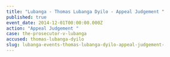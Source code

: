 ```yaml
---
title: "Lubanga - Thomas Lubanga Dyilo - Appeal Judgement "
published: true
event_date: 2014-12-01T00:00:00.000Z
action: "Appeal Judgement "
case: the-prosecutor-v-lubanga
accused: thomas-lubanga-dyilo
slug: lubanga-events-thomas-lubanga-dyilo-appeal-judgement-
---
```

